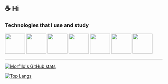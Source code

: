 ## ☕️ Hi

### Technologies that I use and study
<div>
    <img src="https://github.com/onemarc/tech-icons/blob/main/icons/go-light.svg" width="64">
    <img src="https://github.com/onemarc/tech-icons/blob/main/icons/grpc-light.svg" width="64">
    <img src="https://github.com/onemarc/tech-icons/blob/main/icons/postgressql-light.svg" width="64">
    <img src="https://github.com/onemarc/tech-icons/blob/main/icons/redis-light.svg" width="64">
    <img src="https://github.com/onemarc/tech-icons/blob/main/icons/mongodb-light.svg" width="64">
    <img src="https://github.com/onemarc/tech-icons/blob/main/icons/linux-light.svg" width="64">
    <img src="https://github.com/onemarc/tech-icons/blob/main/icons/git.svg" width="64">
</div>

---

[![Morf1lo's GitHub stats](https://github-readme-stats.vercel.app/api?username=morf1lo&theme=radical&show_icons=true&hide_border=true&icon_color=f1f1f1)](https://github.com/anuraghazra/github-readme-stats)

[![Top Langs](https://github-readme-stats.vercel.app/api/top-langs/?username=morf1lo&layout=compact&theme=radical&hide_border=true)](https://github.com/anuraghazra/github-readme-stats)
